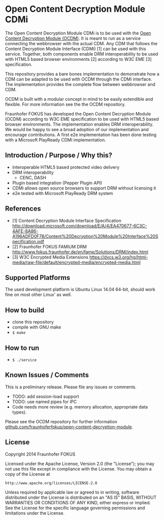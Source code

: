 # Open Content Decryption Module CDMi

The Open Content Decryption Module CDMi is to be used with the [Open Content Decryption Module (OCDM)](https://github.com/fraunhoferfokus/open-content-decryption-module). It is meant to run as a service connecting the webbrowser with the actual CDM. Any CDM that follows the Content Decryption Module Interface (CDMi) [1] can be used with this service. Together, both components enable DRM interoperability to be used with HTML5 based browser environments [2] according to W3C EME [3] specification.

This repository provides a bare bones implementation to demonstrate how a CDM can be adapted to be used with OCDM through the CDMi interface. The implementation provides the complete flow between webbrowser and CDM.

OCDM is built with a modular concept in mind to be easily extendible and flexible. For more information see the the OCDM repository.

Fraunhofer FOKUS has developed the Open Content Decryption Module (OCDM) according to W3C EME specification to be used with HTML5 based browser environments. The implementation enables DRM interoperability. We would be happy to see a broad adoption of our implementation and encourage contributions. A first e2e implementation has been done testing with a Microsoft PlayReady CDMi implementation.

## Introduction / Purpose / Why this?

* Interoperable HTML5 based protected video delivery
* DRM interoperability
  * CENC, DASH
* Plugin based integration (Pepper Plugin API)
* CDMi allows open source browsers to support DRM without licensing it
* e2e tested with Microsoft PlayReady DRM system

## References

* [1] Content Decryption Module Interface Specification http://download.microsoft.com/download/E/A/4/EA470677-6C3C-4AFE-8A86-A196ADFD0F78/Content%20Decryption%20Module%20Interface%20Specification.pdf
* [2] Fraunhofer FOKUS FAMIUM DRM http://www.fokus.fraunhofer.de/en/fame/Solutions/DRM/index.html
* [3] W3C Encrypted Media Extensions https://dvcs.w3.org/hg/html-media/raw-file/default/encrypted-media/encrypted-media.html

## Supported Platforms

The used development platform is Ubuntu Linux 14.04 64-bit, should work fine on most other Linux' as well.

## How to build

* clone this repository
* compile with GNU make
 * ```$ make```

## How to run

*  ```$ ./service```

## Known Issues / Comments

This is a preliminary release. Please file any issues or comments.

* TODO: add session-load support
* TODO: use named pipes for IPC
* Code needs more review (e.g. memory allocation, appropriate data types).

Please see the OCDM repository for further information [github.com/fraunhoferfokus/open-content-decryption-module](https://github.com/fraunhoferfokus/open-content-decryption-module).

## License

Copyright 2014 Fraunhofer FOKUS

Licensed under the Apache License, Version 2.0 (the "License");
you may not use this file except in compliance with the License.
You may obtain a copy of the License at

    http://www.apache.org/licenses/LICENSE-2.0

Unless required by applicable law or agreed to in writing, software
distributed under the License is distributed on an "AS IS" BASIS,
WITHOUT WARRANTIES OR CONDITIONS OF ANY KIND, either express or implied.
See the License for the specific language governing permissions and
limitations under the License.

